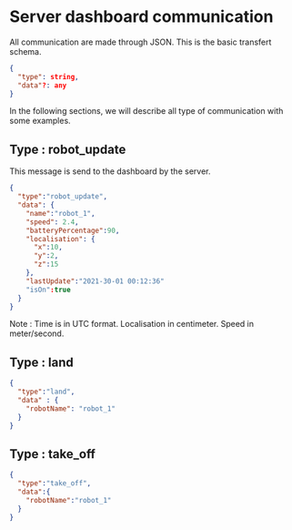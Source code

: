 # Server dashboard communication

All communication are made through JSON. This is the basic transfert schema.

```json
{
  "type": string,
  "data"?: any
}
```

In the following sections, we will describe all type of communication with some examples.

## Type : robot_update

This message is send to the dashboard by the server.

```json
{
  "type":"robot_update", 
  "data": {
    "name":"robot_1",
    "speed": 2.4,
    "batteryPercentage":90,
    "localisation": {
      "x":10, 
      "y":2, 
      "z":15
    },
    "lastUpdate":"2021-30-01 00:12:36"
    "isOn":true
  }
}
```

Note : Time is in UTC format. Localisation in centimeter. Speed in meter/second.

## Type : land

```json
{
  "type":"land",
  "data" : {
    "robotName": "robot_1"
  }
}
```

## Type : take_off

```json
{
  "type":"take_off",
  "data":{
    "robotName":"robot_1"
  }
}
```